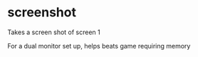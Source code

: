 # screenshot
Takes a screen shot of screen 1

For a dual monitor set up, helps beats game requiring memory
